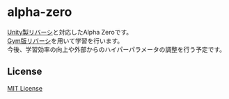 # alpha-zero 
[Unity製リバーシ](https://github.com/syu013/Reversi)と対応したAlpha Zeroです。  
[Gym版リバーシ](https://github.com/syu013/gym-reversi)を用いて学習を行います。  
今後、学習効率の向上や外部からのハイパーパラメータの調整を行う予定です。  

## License
[MIT License](https://github.com/syu013/alpha-zero/blob/master/LICENSE)  
